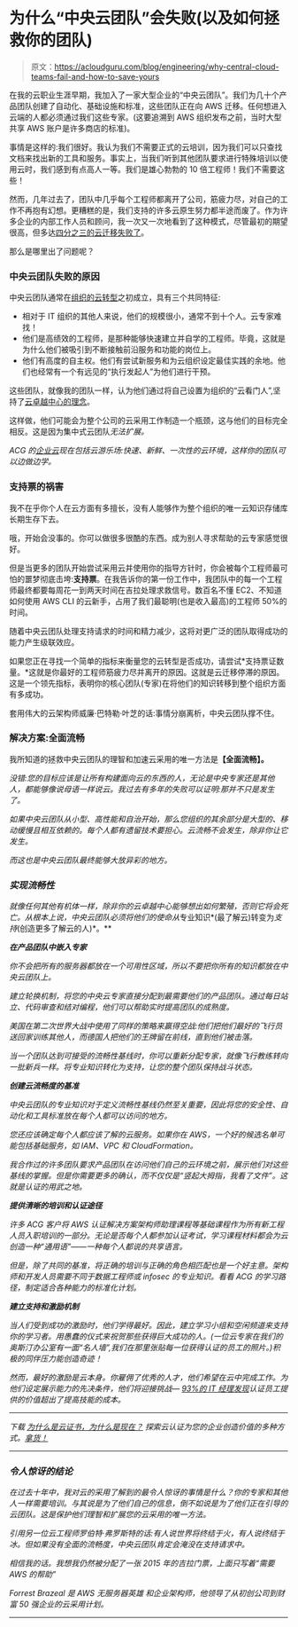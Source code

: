 # 为什么“中央云团队”会失败(以及如何拯救你的团队)

> 原文：<https://acloudguru.com/blog/engineering/why-central-cloud-teams-fail-and-how-to-save-yours>

在我的云职业生涯早期，我加入了一家大型企业的“中央云团队”。我们为几十个产品团队创建了自动化、基础设施和标准，这些团队正在向 AWS 迁移。任何想进入云端的人都必须通过我们这些专家。(这要追溯到 AWS 组织发布之前，当时大型共享 AWS 账户是许多商店的标准)。

事情是这样的:我们很好。我认为我们不需要正式的云培训，因为我们可以只查找文档来找出新的工具和服务。事实上，当我们听到其他团队要求进行特殊培训以使用云时，我们感到有点高人一等。我们是雄心勃勃的 10 倍工程师！我们不需要这些！

然而，几年过去了，团队中几乎每个工程师都离开了公司，筋疲力尽，对自己的工作不再抱有幻想。更糟糕的是，我们支持的许多云原生努力都半途而废了。作为许多企业的内部工作人员和顾问，我一次又一次地看到了这种模式，尽管最初的期望很高，但多达[四分之三的云迁移失败了](https://searchcio.techtarget.com/feature/Cloud-migration-failures-and-how-to-prevent-them)。

那么是哪里出了问题呢？

### 中央云团队失败的原因

中央云团队通常在[组织的云转型](https://acloudguru.com/blog/engineering/how-to-assemble-your-cloud-migration-dream-team)之初成立，具有三个共同特征:

*   相对于 IT 组织的其他人来说，他们的规模很小，通常不到十个人。云专家难找！
*   他们是高绩效的工程师，是那种能够快速建立并自学的工程师。毕竟，这就是为什么他们被吸引到不断接触前沿服务和功能的岗位上。
*   他们有高度的自主权。他们有尝试新服务和为云组织设定最佳实践的余地。他们也经常有一个有远见的“执行发起人”为他们进行干预。

这些团队，就像我的团队一样，认为他们通过将自己设置为组织的“云看门人”,坚持了[云卓越中心的理念](https://aws.amazon.com/blogs/enterprise-strategy/using-a-cloud-center-of-excellence-ccoe-to-transform-the-entire-enterprise/)。

这样做，他们可能会为整个公司的云采用工作制造一个瓶颈，这与他们的目标完全相反。这是因为集中式云团队*无法扩展。*

*ACG 的[企业云](https://acloudguru.com/solutions/business)现在包括云游乐场:快速、新鲜、一次性的云环境，这样你的团队可以边做边学。*

### 支持票的祸害

我不在乎你个人在云方面有多擅长，没有人能够作为整个组织的唯一云知识存储库长期生存下去。

哦，开始会没事的。你可以做很多很酷的东西。成为别人寻求帮助的云专家感觉很好。

但是当更多的团队开始尝试采用云并使用你的指导方针时，你会被每个工程师最可怕的噩梦彻底击垮:**支持票**。在我告诉你的第一份工作中，我团队中的每一个工程师最终都要每周花一到两天时间在吉拉处理求救信号。数百名不懂 EC2、不知道如何使用 AWS CLI 的云新手，占用了我们最聪明(也是收入最高)的工程师 50%的时间。

随着中央云团队处理支持请求的时间和精力减少，这将对更广泛的团队取得成功的能力产生级联效应。

如果您正在寻找一个简单的指标来衡量您的云转型是否成功，请尝试*支持票证数量。*这就是你最好的工程师筋疲力尽并离开的原因。这就是云迁移停滞的原因。这是一个领先指标，表明你的核心团队(专家)在将他们的知识转移到整个组织方面有多成功。

套用伟大的云架构师威廉·巴特勒·叶芝的话:事情分崩离析，中央云团队撑不住。

### 解决方案:全面流畅

我所知道的拯救中央云团队的理智和加速云采用的唯一方法是[](https://acloudguru.com/blog/business/cloud-transformation-faqs-culture-teams-and-cloud-fluency-at-scale)**【全面流畅】。**

*没错:您的目标应该是让所有构建面向云的东西的人，无论是中央专家还是其他人，都能够像说母语一样说云。我过去有多年的失败可以证明:那并不只是发生了。*

*如果中央云团队从小型、高性能和自治开始，那么您组织的其余部分是大型的、移动缓慢且相互依赖的。每个人都有遗留技术要担心。云流畅不会发生，除非你让它发生。*

*而这也是中央云团队最终能够大放异彩的地方。*

### *实现流畅性*

*就像任何其他有机体一样，除非你的云卓越中心能够想出如何繁殖，否则它将会死亡。从根本上说，中央云团队必须将他们的使命从*专业知识*(最了解云)转变为*支持*(创造更多了解云的人)*。**

***在产品团队中嵌入专家***

*你不会把所有的服务器都放在一个可用性区域，所以不要把你所有的知识都放在中央云团队上。*

*建立轮换机制，将您的中央云专家直接分配到最需要他们的产品团队。通过每日站立、代码审查和结对编程，他们可以帮助实时提高团队的成熟度。*

*美国在第二次世界大战中使用了同样的策略来赢得空战:他们把他们最好的飞行员送回家训练其他人，而德国人把他们的王牌留在前线，直到他们被击落。*

*当一个团队达到可接受的流畅性基线时，你可以重新分配专家，就像飞行教练转向一批新兵一样。将专业知识转化为支持，让您的整个团队保持战斗状态。*

***创建云流畅度的基准***

*中央云团队的专业知识对于定义流畅性基线仍然至关重要，因此将您的安全性、自动化和工具标准放在每个人都可以访问的地方。*

*您还应该确定每个人都应该了解的云服务。如果你在 AWS，一个好的候选名单可能包括基础服务，如 IAM、VPC 和 CloudFormation。*

*我合作过的许多团队要求产品团队在访问他们自己的云环境之前，展示他们对这些基线的掌握。但是你需要更多的确认，而不仅仅是“竖起大拇指，我看了文件”。这就是认证的用武之地。*

***提供清晰的培训和认证途径***

*许多 ACG 客户将 AWS 认证解决方案架构师助理课程等基础课程作为所有新工程人员入职培训的一部分。无论是否每个人都参加认证考试，学习课程材料都会为云创造一种“通用语”——一种每个人都说的共享语言。*

*但是，除了共同的基准，将正确的培训与正确的角色相匹配也是一个好主意。架构师和开发人员需要不同于数据工程师或 infosec 的专业知识。看看 ACG 的学习路径，制定适合各种能力的标准化计划。*

***建立支持和激励机制***

*当人们受到成功的激励时，他们学得最好。因此，建立学习小组和空闲频道来支持你的学习者。用愚蠢的仪式来祝贺那些获得巨大成功的人。(一位云专家在我们的奥斯汀办公室有一面“名人墙”,我们在那里张贴每一位获得认证的员工的照片。)积极的同伴压力能创造奇迹！*

*然而，最好的激励是云本身。你雇佣了优秀的人才，他们希望在云中完成工作。为他们设定展示能力的先决条件，他们将迎接挑战— [93%的 IT 经理发现](https://info.acloud.guru/resources/value-cloud-certifications)认证员工提供的价值超出了提高技能的成本。*

* * *

*下载 *[为什么是云证书，为什么是现在？](https://go.acloudguru.com/value-of-cloud-certifications-ebook)* 探索云认证为您的企业创造价值的多种方式。[拿货！](https://go.acloudguru.com/value-of-cloud-certifications-ebook)*

* * *

### *令人惊讶的结论*

*在过去十年中，我对云的采用了解到的最令人惊讶的事情是什么？你的专家和其他人一样需要培训。与其说是为了他们自己的信息，倒不如说是为了他们正在引导的云团队。这是保护他们理智和扩展您的云采用的唯一方法。*

*引用另一位云工程师罗伯特·弗罗斯特的话:有人说世界将终结于火，有人说终结于冰。但如果没有全面的流畅度，中央云团队肯定会淹没在支持请求中。*

*相信我的话。我想我仍然被分配了一张 2015 年的吉拉门票，上面只写着“需要 AWS 的帮助”*

**Forrest Brazeal 是 AWS 无服务器英雄* *和企业架构师，他领导了从初创公司到财富 50 强企业的云采用计划。**

* * *